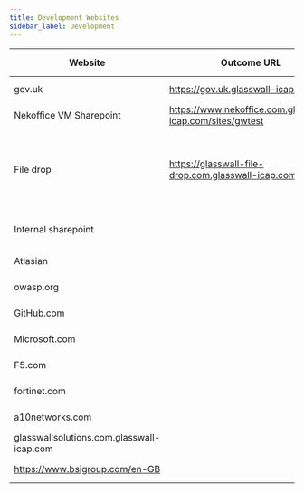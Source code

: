 ```yaml
---
title: Development Websites
sidebar_label: Development
---
```


| Website | Outcome URL | IP | Flavor | Ports opened | Status | Repo | OS | Infrastructure | Provisioning | Container engine | Doc | Team |
|---|---|---|---|---|---|---|---|---|---|---|---| --- |
| gov.uk          | https://gov.uk.glasswall-icap.com | 51.11.8.179 |A: K8s v0.1||in Development|[Gov UK](https://github.com/k8-proxy/gp-gov-uk-website)||
| Nekoffice VM Sharepoint    |https://www.nekoffice.com.glasswall-icap.com/sites/gwtest|13.76.84.87|A: K8s v0.1||In development|[Xamarines sharepoint](https://github.com/k8-proxy/gp-sharepoint/issues)|| Xamariners |
| File drop | https://glasswall-file-drop.com.glasswall-icap.com/ | 3.133.161.191 |A: K8s v0.1|22, 80, 6443, 30000 - 32767 and 9796|In development|[File drop](https://github.com/k8-proxy/gp-filedrop-website)|linux Ubuntu 16.04.4 LTS |AWS|Two AWS nodes of type t2.large|Kubernetes 	v1.18.10 on 	docker://19.3.13|||
| Internal sharepoint      |||B: Docker v0.1||in Development|[Internal sharepoint](gp-b-docker-v01-sharepoint)|||
| Atlasian |||SOW v0.2||in Development|[JIRA](https://github.com/k8-proxy/gp-jira-website)|||
| owasp.org |||SOW v0.2||in Development|[OWASP](https://github.com/k8-proxy/gp-owasp-website)|||
| GitHub.com |||SOW v0.2||in Development| [GitHub](https://github.com/k8-proxy/gp-github)|||
| Microsoft.com |||SOW v0.2||in Development|||
| F5.com |||SOW v0.3||Not assigned|||
| fortinet.com|||SOW v0.3||Not assigned|||
| a10networks.com |||SOW v0.3||Not assigned|||
| glasswallsolutions.com.glasswall-icap.com |||SOW v0.3||Not assigned|||
| https://www.bsigroup.com/en-GB |||SOW v0.3||Not assigned|||